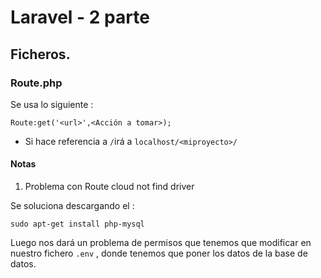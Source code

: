 # Laravel - 2 parte
## Ficheros.

### Route.php

Se usa lo siguiente :

`Route:get('<url>',<Acción a tomar>);`

 * Si hace referencia a `/`irá a `localhost/<miproyecto>/`

#### Notas

  1. Problema con Route cloud not find driver
  
Se soluciona descargando el : 

`sudo apt-get install php-mysql`

Luego nos dará un problema de permisos que tenemos que modificar en nuestro fichero `.env` , donde tenemos que poner los datos de la base de datos.
